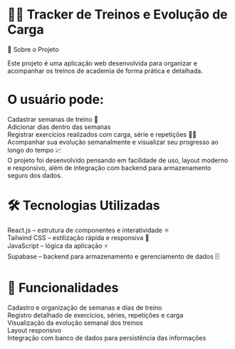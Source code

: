 # 🏋️‍♀️ Tracker de Treinos e Evolução de Carga
🌟 Sobre o Projeto

Este projeto é uma aplicação web desenvolvida para organizar e acompanhar os treinos de academia de forma prática e detalhada.  

# O usuário pode:

Cadastrar semanas de treino 📅  
Adicionar dias dentro das semanas  
Registrar exercícios realizados com carga, série e repetições 🏋️‍♂️  
Acompanhar sua evolução semanalmente e visualizar seu progresso ao longo do tempo 📈  
O projeto foi desenvolvido pensando em facilidade de uso, layout moderno e responsivo, além de integração com backend para armazenamento seguro dos dados.  

# 🛠 Tecnologias Utilizadas

React.js – estrutura de componentes e interatividade ⚛️  
Tailwind CSS – estilização rápida e responsiva 🎨  
JavaScript – lógica da aplicação ⚡  
Supabase – backend para armazenamento e gerenciamento de dados 🗄️  

# 🚀 Funcionalidades

Cadastro e organização de semanas e dias de treino  
Registro detalhado de exercícios, séries, repetições e carga  
Visualização da evolução semanal dos treinos  
Layout responsivo  
Integração com banco de dados para persistência das informações  
